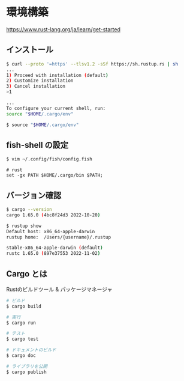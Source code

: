 # 環境構築
https://www.rust-lang.org/ja/learn/get-started

## インストール
```sh
$ curl --proto '=https' --tlsv1.2 -sSf https://sh.rustup.rs | sh
...
1) Proceed with installation (default)
2) Customize installation
3) Cancel installation
>1 

...
To configure your current shell, run:
source "$HOME/.cargo/env"

$ source "$HOME/.cargo/env"
```

## fish-shell の設定
```sh
$ vim ~/.config/fish/config.fish
```

```
# rust
set -gx PATH $HOME/.cargo/bin $PATH;
```


## バージョン確認

```sh
$ cargo --version
cargo 1.65.0 (4bc8f24d3 2022-10-20)

$ rustup show
Default host: x86_64-apple-darwin
rustup home:  /Users/{username}/.rustup

stable-x86_64-apple-darwin (default)
rustc 1.65.0 (897e37553 2022-11-02)
```

## Cargo とは

Rustのビルドツール & パッケージマネージャ

```sh
# ビルド
$ cargo build

# 実行
$ cargo run

# テスト
$ cargo test

# ドキュメントのビルド
$ cargo doc

# ライブラリを公開
$ cargo publish
```